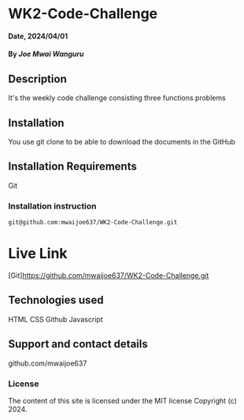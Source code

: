 # WK2-Code-Challenge


#### Date, 2024/04/01

#### By *Joe Mwai Wanguru*

## Description
It's the weekly code challenge consisting three functions problems

## Installation
You use git clone to be able to download the documents in the GitHub

## Installation Requirements
Git

### Installation instruction
```
git@github.com:mwaijoe637/WK2-Code-Challenge.git

```

# Live Link
[Git]https://github.com/mwaijoe637/WK2-Code-Challenge.git

## Technologies used
HTML
CSS
Github
Javascript

## Support and contact details
github.com/mwaijoe637

### License
The content of this site is licensed under the MIT license
Copyright (c) 2024.